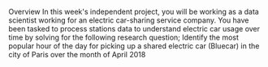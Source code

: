 Overview
In this week's independent project, you will be working as a data scientist working for an electric car-sharing service company. You have been tasked to process stations data to understand electric car usage over time by solving for the following research question; Identify the most popular hour of the day for picking up a shared electric car (Bluecar) in the city of Paris over the month of April 2018
